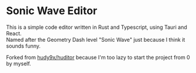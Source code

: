 # Sonic Wave Editor

This is a simple code editor written in Rust and Typescript, using Tauri and React.   
Named after the Geometry Dash level "Sonic Wave" just because I think it sounds funny.

Forked from [hudy9x/huditor](https://github.com/hudy9x/huditor/) because I'm too lazy to start the project from 0 by myself.
